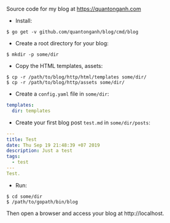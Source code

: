 Source code for my blog at https://quantonganh.com

- Install:

```shell
$ go get -v github.com/quantonganh/blog/cmd/blog
```

- Create a root directory for your blog:

```shell
$ mkdir -p some/dir
```

- Copy the HTML templates, assets:

```shell
$ cp -r /path/to/blog/http/html/templates some/dir/
$ cp -r /path/to/blog/http/assets some/dir/
```

- Create a `config.yaml` file in `some/dir`:

```yaml
templates:
  dir: templates
```

- Create your first blog post `test.md` in `some/dir/posts`:

```yaml
---
title: Test
date: Thu Sep 19 21:48:39 +07 2019
description: Just a test
tags:
  - test
---
Test.
```

- Run:

```shell
$ cd some/dir
$ /path/to/gopath/bin/blog
```

Then open a browser and access your blog at http://localhost.